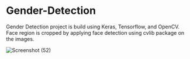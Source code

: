 # Gender-Detection
Gender Detection project is build using Keras, Tensorflow, and OpenCV. Face region is cropped by applying face detection using cvlib package on the images.

![Screenshot (52)](https://user-images.githubusercontent.com/63554189/94275936-2ffb4e80-ff65-11ea-8620-021123cddd95.png)

